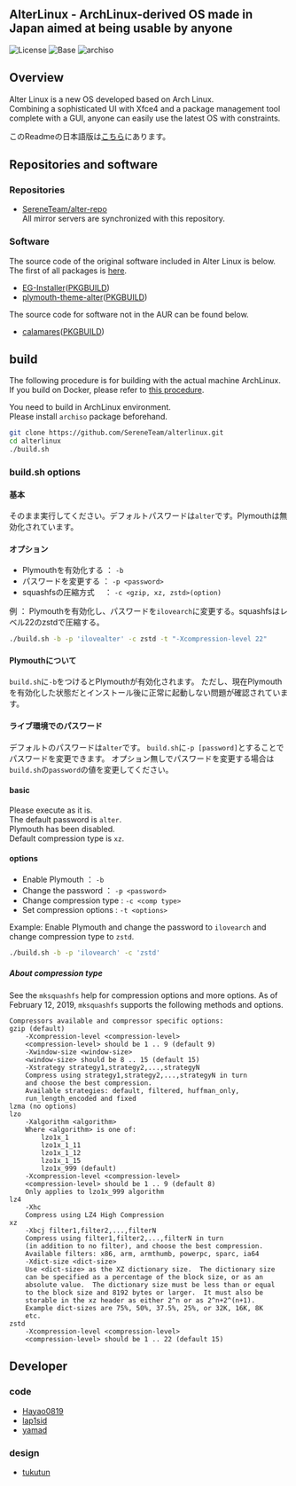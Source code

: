 
## AlterLinux - ArchLinux-derived OS made in Japan aimed at being usable by anyone

![License](https://img.shields.io/badge/LICENSE-GPL--3.0-blue?style=for-the-badge&logo=appveyor)
![Base](https://img.shields.io/badge/BASE-ArchLinux-blue?style=for-the-badge&logo=appveyor)
![archiso](https://img.shields.io/badge/archiso--version-43--1-blue?style=for-the-badge&logo=appveyor)

## Overview
  
Alter Linux is a new OS developed based on Arch Linux.  
Combining a sophisticated UI with Xfce4 and a package management tool complete with a GUI, anyone can easily use the latest OS with constraints.  
  
このReadmeの日本語版は[こちら](https://github.com/SereneTeam/alterlinux/blob/dev/README_jp.md)にあります。


## Repositories and software

### Repositories
- [SereneTeam/alter-repo](https://github.com/SereneTeam/alter-repo)  
All mirror servers are synchronized with this repository.  


### Software
The source code of the original software included in Alter Linux is below.
The first of all packages is [here](https://github.com/SereneTeam/alterlinux/blob/master/packages.x86_64).

- [EG-Installer](https://github.com/Hayao0819/EG-Installer)([PKGBUILD](https://github.com/Hayao0819/EG-Installer-PKGBUILD))
- [plymouth-theme-alter](https://github.com/yamad-linuxer/plymouth-theme-alter)([PKGBUILD](https://github.com/Hayao0819/plymouth-theme-alter))

The source code for software not in the AUR can be found below.

- [calamares](https://gitlab.manjaro.org/applications/calamares)([PKGBUILD](https://gitlab.manjaro.org/packages/extra/calamares))



## build

The following procedure is for building with the actual machine ArchLinux.  
If you build on Docker, please refer to [this procedure](https://github.com/SereneTeam/alterlinux/blob/dev/Howtobuild_on_docker.md).  

You need to build in ArchLinux environment.  
Please install `archiso` package beforehand.  


```bash
git clone https://github.com/SereneTeam/alterlinux.git
cd alterlinux
./build.sh
```

### build.sh options


#### 基本
そのまま実行してください。デフォルトパスワードは`alter`です。Plymouthは無効化されています。

#### オプション
- Plymouthを有効化する ： `-b`
- パスワードを変更する ： `-p <password>`
- squashfsの圧縮方式　 ： `-c <gzip, xz, zstd>(option)`

例 ： Plymouthを有効化し、パスワードを`ilovearch`に変更する。squashfsはレベル22のzstdで圧縮する。

```bash
./build.sh -b -p 'ilovealter' -c zstd -t "-Xcompression-level 22"
```


#### Plymouthについて
`build.sh`に`-b`をつけるとPlymouthが有効化されます。
ただし、現在Plymouthを有効化した状態だとインストール後に正常に起動しない問題が確認されています。

#### ライブ環境でのパスワード
デフォルトのパスワードは`alter`です。
`build.sh`に`-p [password]`とすることでパスワードを変更できます。
オプション無しでパスワードを変更する場合は`build.sh`の`password`の値を変更してください。

#### basic
Please execute as it is.   
The default password is `alter`.   
Plymouth has been disabled.  
Default compression type is `xz`.  


#### options
- Enable Plymouth ： `-b`
- Change the password ： `-p <password>`
- Change compression type : `-c <comp type>`
- Set compression options : `-t <options>`

Example: Enable Plymouth and change the password to `ilovearch` and change compression type to `zstd`.

```bash
./build.sh -b -p 'ilovearch' -c 'zstd'
```

##### About compression type
See the `mksquashfs` help for compression options and more options.
As of February 12, 2019, `mksquashfs` supports the following methods and options.

```
Compressors available and compressor specific options:
gzip (default)
    -Xcompression-level <compression-level>
    <compression-level> should be 1 .. 9 (default 9)
    -Xwindow-size <window-size>
    <window-size> should be 8 .. 15 (default 15)
    -Xstrategy strategy1,strategy2,...,strategyN
    Compress using strategy1,strategy2,...,strategyN in turn
    and choose the best compression.
    Available strategies: default, filtered, huffman_only,
    run_length_encoded and fixed
lzma (no options)
lzo
    -Xalgorithm <algorithm>
    Where <algorithm> is one of:
        lzo1x_1
        lzo1x_1_11
        lzo1x_1_12
        lzo1x_1_15
        lzo1x_999 (default)
    -Xcompression-level <compression-level>
    <compression-level> should be 1 .. 9 (default 8)
    Only applies to lzo1x_999 algorithm
lz4
    -Xhc
    Compress using LZ4 High Compression
xz
    -Xbcj filter1,filter2,...,filterN
    Compress using filter1,filter2,...,filterN in turn
    (in addition to no filter), and choose the best compression.
    Available filters: x86, arm, armthumb, powerpc, sparc, ia64
    -Xdict-size <dict-size>
    Use <dict-size> as the XZ dictionary size.  The dictionary size
    can be specified as a percentage of the block size, or as an
    absolute value.  The dictionary size must be less than or equal
    to the block size and 8192 bytes or larger.  It must also be
    storable in the xz header as either 2^n or as 2^n+2^(n+1).
    Example dict-sizes are 75%, 50%, 37.5%, 25%, or 32K, 16K, 8K
    etc.
zstd
    -Xcompression-level <compression-level>
    <compression-level> should be 1 .. 22 (default 15)
```


## Developer

### code
- [Hayao0819](https://twitter.com/Hayao0819)
- [lap1sid](https://twitter.com/Pixel_3a)
- [yamad](https://twitter.com/_unix_like)

### design
- [tukutun](https://twitter.com/tukutuN_27)
